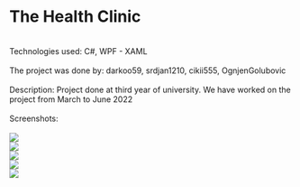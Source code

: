 # The Health Clinic
 <br>
Technologies used: C#, WPF - XAML<br><br>
The project was done by: darkoo59, srdjan1210, cikii555, OgnjenGolubovic<br><br>
Description: Project done at third year of university. We have worked on the project from March to June 2022<br><br>
Screenshots:<br> <br>
<img src = "https://github.com/darkoo59/SIMS-PROJEKAT/blob/dev/Sims-Hospital-Zdravo/Resources/img/ss1.png"></img> <br>
<img src = "https://github.com/darkoo59/SIMS-PROJEKAT/blob/dev/Sims-Hospital-Zdravo/Resources/img/ss2.png"></img> <br>
<img src = "https://github.com/darkoo59/SIMS-PROJEKAT/blob/dev/Sims-Hospital-Zdravo/Resources/img/ss3.png"></img> <br>
<img src = "https://github.com/darkoo59/SIMS-PROJEKAT/blob/dev/Sims-Hospital-Zdravo/Resources/img/ss4.png"></img> <br>
<img src = "https://github.com/darkoo59/SIMS-PROJEKAT/blob/dev/Sims-Hospital-Zdravo/Resources/img/ss5.png"></img> <br>
